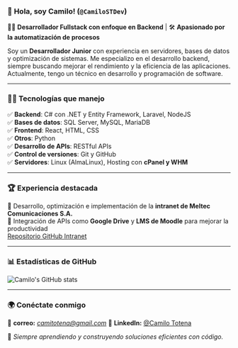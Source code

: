 ### 🚀 **Hola, soy Camilo!** (`@CamiloSTDev`)
👨‍💻 **Desarrollador Fullstack con enfoque en Backend** | 🛠️ **Apasionado por la automatización de procesos**  

Soy un **Desarrollador Junior** con experiencia en servidores, bases de datos y optimización de sistemas. Me especializo en el desarrollo backend, siempre buscando mejorar el rendimiento y la eficiencia de las aplicaciones. Actualmente, tengo un técnico en desarrollo y programación de software.  

---

### 🧑‍💻 **Tecnologías que manejo**
✅ **Backend**: C# con .NET y Entity Framework, Laravel, NodeJS  
✅ **Bases de datos**: SQL Server, MySQL, MariaDB  
✅ **Frontend**: React, HTML, CSS  
✅ **Otros**: Python  
✅ **Desarrollo de APIs**: RESTful APIs  
✅ **Control de versiones**: Git y GitHub  
✅ **Servidores**: Linux (AlmaLinux), Hosting con **cPanel y WHM**

---

### 🏆 **Experiencia destacada**
🔹 Desarrollo, optimización e implementación de la **intranet de Meltec Comunicaciones S.A.**  
🔹 Integración de APIs como **Google Drive** y **LMS de Moodle** para mejorar la productividad  
   [Repositorio GitHub Intranet](https://github.com/JohanFR11/Proyecto_Intermeltece.git)

---

### 📊 **Estadísticas de GitHub**
![Camilo's GitHub stats](https://github-readme-stats.vercel.app/api?username=CamiloSTDev&show_icons=true&theme=tokyonight)  
<!--![Top Langs](https://github-readme-stats.vercel.app/api/top-langs/?username=CamiloSTDev&layout=compact&theme=tokyonight)  -->

---

### 🌍 **Conéctate conmigo**
📌 **correo:** *camitotena@gmail.com* 
📌 **LinkedIn:** [@Camilo Totena](www.linkedin.com/in/camilo-totena-964b93311)

🚀 *Siempre aprendiendo y construyendo soluciones eficientes con código.*
